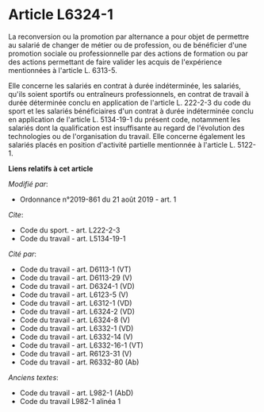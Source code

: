 # Article L6324-1

La reconversion ou la promotion par alternance a pour objet de permettre au salarié de changer de métier ou de profession, ou
de bénéficier d'une promotion sociale ou professionnelle par des actions de formation ou par des actions permettant de faire
valider les acquis de l'expérience mentionnées à l'article L. 6313-5.

Elle concerne les salariés en contrat à durée indéterminée, les salariés, qu'ils soient sportifs ou entraîneurs
professionnels, en contrat de travail à durée déterminée conclu en application de l'article L. 222-2-3 du code du sport et
les salariés bénéficiaires d'un contrat à durée indéterminée conclu en application de l'article L. 5134-19-1 du présent code,
notamment les salariés dont la qualification est insuffisante au regard de l'évolution des technologies ou de l'organisation
du travail. Elle concerne également les salariés placés en position d'activité partielle mentionnée à l'article L. 5122-1.

**Liens relatifs à cet article**

_Modifié par_:

  - Ordonnance n°2019-861 du 21 août 2019 - art. 1

_Cite_:

  - Code du sport. - art. L222-2-3
  - Code du travail - art. L5134-19-1

_Cité par_:

  - Code du travail - art. D6113-1 (VT)
  - Code du travail - art. D6113-29 (V)
  - Code du travail - art. D6324-1 (VD)
  - Code du travail - art. L6123-5 (V)
  - Code du travail - art. L6312-1 (VD)
  - Code du travail - art. L6324-2 (VD)
  - Code du travail - art. L6324-8 (V)
  - Code du travail - art. L6332-1 (VD)
  - Code du travail - art. L6332-14 (V)
  - Code du travail - art. L6332-16-1 (VT)
  - Code du travail - art. R6123-31 (V)
  - Code du travail - art. R6332-80 (Ab)

_Anciens textes_:

  - Code du travail - art. L982-1 (AbD)
  - Code du travail L982-1 alinéa 1
